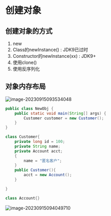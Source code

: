 # 创建对象

## 创建对象的方式

1. new
2. Class的newInstance() : JDK9已过时
3. Constructor的newInstance(xx) : JDK9+
4. 使用clone()
5. 使用反序列化

## 对象内存布局

![image-20230915093534048](https://chenqf-blog-image.oss-cn-beijing.aliyuncs.com/images/image-20230915093534048.png)

```java
public class NewObj {
    public static void main(String[] args) {
        Customer customer = new Customer();
    }
}

class Customer{
    private long id = 100;
    private String name;
    private Account acct;
    {
        name = "匿名客户";
    }
    public Customer(){
        acct = new Account();
    }

}

class Account{}
```

![image-20230915094049710](https://chenqf-blog-image.oss-cn-beijing.aliyuncs.com/images/image-20230915094049710.png)